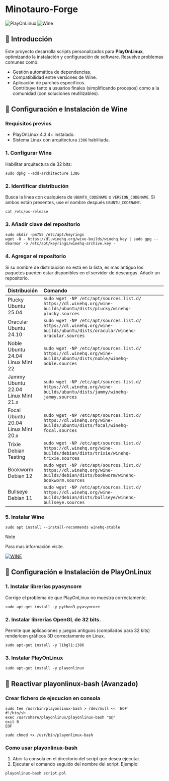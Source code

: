 # Minotauro-Forge

![PlayOnLinux](https://img.shields.io/badge/PlayOnLinux-4.3.4-yellow)
![Wine](https://img.shields.io/badge/Wine-9.0-red)

## :small_blue_diamond: Introducción

Este proyecto desarrolla scripts personalizados para **PlayOnLinux**, optimizando la instalación y configuración de software. Resuelve problemas comunes como:
- Gestión automática de dependencias.  
- Compatibilidad entre versiones de Wine.  
- Aplicación de parches específicos.  
Contribuye tanto a usuarios finales (simplificando procesos) como a la comunidad (con soluciones reutilizables).

## :small_blue_diamond: Configuración e Instalación de Wine

### Requisitos previos
- PlayOnLinux 4.3.4+ instalado.  
- Sistema Linux con arquitectura `i386` habilitada.  

### 1. Configurar Wine
Habilitar arquitectura de 32 bits:  
```
sudo dpkg --add-architecture i386
```

### 2. Identificar distribución
Busca la línea con cualquiera de `UBUNTU_CODENAME` o `VERSION_CODENAME`. Si ambos están presentes, use el nombre después `UBUNTU_CODENAME`.

```
cat /etc/os-release
```

### 3. Añadir clave del repositorio

```
sudo mkdir -pm755 /etc/apt/keyrings
wget -O - https://dl.winehq.org/wine-builds/winehq.key | sudo gpg --dearmor -o /etc/apt/keyrings/winehq-archive.key -
```

### 4. Agregar el repositorio
Si su nombre de distribución no está en la lista, es más antiguo los paquetes pueden estar disponibles en el servidor de descargas. Añadir un repositorio.

|Distribución                              |Comando                                                                                                                 |
|:-----------------------------------------|:-----------------------------------------------------------------------------------------------------------------------|
|Plucky<br/>Ubuntu 25.04                   |`sudo wget -NP /etc/apt/sources.list.d/ https://dl.winehq.org/wine-builds/ubuntu/dists/plucky/winehq-plucky.sources`    |
|Oracular<br/>Ubuntu 24.10                 |`sudo wget -NP /etc/apt/sources.list.d/ https://dl.winehq.org/wine-builds/ubuntu/dists/oracular/winehq-oracular.sources`|
|Noble<br/>Ubuntu 24.04<br/>Linux Mint 22  |`sudo wget -NP /etc/apt/sources.list.d/ https://dl.winehq.org/wine-builds/ubuntu/dists/noble/winehq-noble.sources`      |
|Jammy<br/>Ubuntu 22.04<br/>Linux Mint 21.x|`sudo wget -NP /etc/apt/sources.list.d/ https://dl.winehq.org/wine-builds/ubuntu/dists/jammy/winehq-jammy.sources`      |
|Focal<br/>Ubuntu 20.04<br/>Linux Mint 20.x|`sudo wget -NP /etc/apt/sources.list.d/ https://dl.winehq.org/wine-builds/ubuntu/dists/focal/winehq-focal.sources`      |
|Trixie<br/>Debian Testing                 |`sudo wget -NP /etc/apt/sources.list.d/ https://dl.winehq.org/wine-builds/debian/dists/trixie/winehq-trixie.sources`    |
|Bookworm<br/>Debian 12                    |`sudo wget -NP /etc/apt/sources.list.d/ https://dl.winehq.org/wine-builds/debian/dists/bookworm/winehq-bookworm.sources`|
|Bullseye<br/>Debian 11                    |`sudo wget -NP /etc/apt/sources.list.d/ https://dl.winehq.org/wine-builds/debian/dists/bullseye/winehq-bullseye.sources`|

### 5. Instalar Wine

```
sudo apt install --install-recommends winehq-stable
```

> [!NOTE]
> Para mas información visite.
> 
> [![WINE](https://gitlab.winehq.org/uploads/-/system/appearance/header_logo/1/winehq_logo_gitlab_small.png)](https://wiki.winehq.org/Download)

## :small_blue_diamond: Configuración e Instalación de PlayOnLinux

### 1. Instalar librerías pyasyncore
Corrige el problema de que PlayOnLinux no muestra correctamente.

```
sudo apt-get install -y python3-pyasyncore
```

### 2. Instalar librerías OpenGL de 32 bits.
Permite que aplicaciones y juegos antiguos (compilados para 32 bits) rendericen gráficos 3D correctamente en Linux.

```
sudo apt-get install -y libgl1:i386
```

### 3. Instalar PlayOnLinux

```
sudo apt-get install -y playonlinux
```

## :small_blue_diamond: Reactivar playonlinux-bash (Avanzado)

### Crear fichero de ejecucion en consola

```
sudo tee /usr/bin/playonlinux-bash > /dev/null << 'EOF'
#!/bin/sh
exec /usr/share/playonlinux/playonlinux-bash "$@"
exit 0
EOF

sudo chmod +x /usr/bin/playonlinux-bash
```

### Como usar playonlinux-bash
1. Abrir la consola en el directorio del script que desea ejecutar.
2. Ejecutar el comando seguido del nombre del script. Ejemplo:

```
playonlinux-bash script.pol
```
